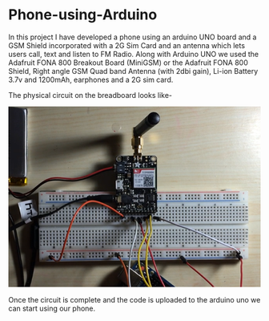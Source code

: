 # Phone-using-Arduino

In this project I have developed a phone using an arduino UNO board and a GSM Shield incorporated with a 2G Sim Card and an antenna 
which lets users call, text and listen to FM Radio.
Along with Arduino UNO we used the Adafruit FONA 800 Breakout Board (MiniGSM) or the Adafruit FONA 800 Shield, Right angle GSM Quad band Antenna (with 2dbi gain), Li-ion Battery
3.7v and 1200mAh, earphones and a 2G sim card.

The physical circuit on the breadboard looks like-


![png1](resources/phoneckt.PNG)

Once the circuit is complete and the code is uploaded to the arduino uno we can start using our phone.
